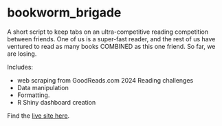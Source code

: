# bookworm_brigade
 A short script to keep tabs on an ultra-competitive reading competition between friends. One of us is a super-fast reader, and the rest of us have ventured to read as many books COMBINED as this one friend. So far, we are losing.    

Includes:  
* web scraping from GoodReads.com 2024 Reading challenges  
* Data manipulation  
* Formatting. 
* R Shiny dashboard creation

Find the [live site here](https://baileywellen.shinyapps.io/bookworm_brigade/).  

